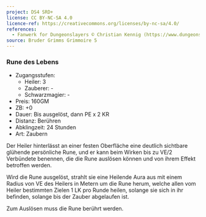 ```yaml
---
project: DS4 SRD+
license: CC BY-NC-SA 4.0
licence-ref: https://creativecommons.org/licenses/by-nc-sa/4.0/
references: 
  - Fanwerk for Dungeonslayers © Christian Kennig (https://www.dungeonslayers.net/)
source: Bruder Grimms Grimmoire 5
---
```


### Rune des Lebens

- Zugangsstufen:
  - Heiler: 3
  - Zauberer: -
  - Schwarzmagier: -
- Preis: 160GM
- ZB: +0
- Dauer: Bis ausgelöst, dann PE x 2 KR
- Distanz: Berühren
- Abklingzeit: 24 Stunden
- Art: Zaubern

Der Heiler hinterlässt an einer festen Oberfläche eine deutlich sichtbare glühende persönliche Rune, und er kann beim Wirken bis zu VE/2 Verbündete benennen, die die Rune auslösen können und von ihrem Effekt betroffen werden.

Wird die Rune ausgelöst, strahlt sie eine Heilende Aura aus mit einem Radius von VE des Heilers in Metern um die Rune herum, welche allen vom Heiler bestimmten Zielen 1 LK pro Runde heilen, solange sie sich in ihr befinden, solange bis der Zauber abgelaufen ist.

Zum Auslösen muss die Rune berührt werden.


